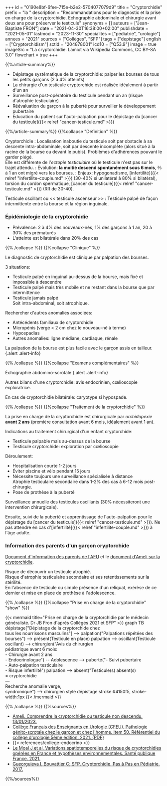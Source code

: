 +++
id = "0190e8bf-6fee-715e-b2e2-5704077079d9"
title = "Cryptorchidie"
prefix = "la "
description = "Recommandations pour le diagnostic et la prise en charge de la cryptorchidie. Echographie abdominale et chirurgie avant deux ans pour préserver le testicule"
synonyms = []
auteurs = ["Jean-Baptiste FRON"]
date = "2021-04-30T16:38:00+02:00"
publishdate = "2021-05-01"
lastmod = "2023-11-30"
specialites = ["pediatrie", "urologie"]
annees = "2021"
sources = ["Collèges", "SFP"]
tags = ["depistage"]
english = ["Cryptorchidism"]
sctid = "204878001"
icd10 = ["Q53.9"]
image = true
imageSrc = "La cryptorchidie. Lamiot via Wikipedia Commons, CC BY-SA 3.0"
flowchart = true
+++

{{%article-summary%}}

- Dépistage systématique de la cryptorchidie: palper les bourses de tous les petits garçons (2 à 4% atteints)
- La chirurgie d'un testicule cryptorchide est réalisée idéalement à partir d'un an
- Surveillance post-opératoire du testicule pendant un an (risque d'atrophie testiculaire)
- Réévaluation du garçon à la puberté pour surveiller le développement pubertaire
- Éducation du patient sur l'auto-palpation pour le dépistage du [cancer du testicule]({{< relref "cancer-testicule.md" >}})

{{%/article-summary%}}
{{%collapse "Définition" %}}

Cryptorchidie
: Localisation inaboutie du testicule soit par obstacle à sa descente intra-abdominale, soit par descente incomplète (alors situé à la racine de la bourse ou devant le pubis). Problèmes d'adhérences pouvant le garder piégé.  
Elle est différente de l'*ectopie testiculaire* où le testicule n'est pas sur le trajet attendu.
: Évolution: **la moitié descend spontanément sous 6 mois**, ⅔ à 1 an ont migré vers les bourses.
: Enjeux: hypogonadisme, [infertilité]({{< relref "infertilite-couple.md" >}}) (30-40% si unilatéral à 80% si bilatéral), torsion du cordon spermatique, [cancer du testicule]({{< relref "cancer-testicule.md" >}}) (RR de 30-40).

Testicule oscillant ou << testicule ascenseur >>
: Testicule palpé de façon intermittente entre la bourse et la région inguinale.

### Épidémiologie de la cryptorchidie

- Prévalence: 2 à 4% des nouveaux-nés, 1% des garçons à 1 an, 20 à 30% des prématurés
- L'atteinte est bilatérale dans 20% des cas

{{% /collapse %}}
{{%collapse "Clinique" %}}

Le diagnostic de cryptorchidie est clinique par palpation des bourses.

3 situations:

- Testicule palpé en inguinal au-dessus de la bourse, mais fixé et impossible à descendre
- Testicule palpé mais très mobile et ne restant dans la bourse que par intermittence
- Testicule jamais palpé  
  Soit intra-abdominal, soit atrophique.

Rechercher d'autres anomalies associées:

- Antécédents familiaux de cryptorchidie
- Micropénis (verge < 2 cm chez le nouveau-né à terme)
- Hypospadias
- Autres anomalies: ligne médiane, cardiaque, rénale

La palpation de la bourse est plus facile avec le garçon assis en tailleur.
{.alert .alert-info}

{{% /collapse %}}
{{%collapse "Examens complémentaires" %}}

Échographie abdomino-scrotale
{.alert .alert-info}

Autres bilans d'une cryptorchidie: avis endocrinien, cœlioscopie exploratrice.

En cas de cryptorchidie bilatérale: caryotype si hypospade.

{{% /collapse %}}
{{%collapse "Traitement de la cryptorchidie" %}}

La prise en charge de la cryptorchidie est chirurgicale par *orchidopexie* **avant 2 ans** (première consultation avant 6 mois, idéalement avant 1 an).

Indications au traitement chirurgical d'un enfant cryptorchide:

- Testicule palpable mais au-dessus de la bourse
- Testicule cryptorchide: exploration par cœlioscopie

Déroulement:

- Hospitalisation courte 1-2 jours
- Éviter piscine et vélo pendant 15 jours
- Nécessite toujours une surveillance spécialisée à distance  
  Atrophie testiculaire secondaire dans 1-2% des cas à 6-12 mois post-chirurgie.
- Pose de prothèse à la puberté

Surveillance annuelle des testicules oscillants (30% nécessiteront une intervention chirurgicale).

Ensuite, suivi de la puberté et apprentissage de l'auto-palpation pour le dépistage du [cancer du testicule]({{< relref "cancer-testicule.md" >}}). Ne pas attendre en cas d'[infertilité]({{< relref "infertilite-couple.md" >}}) à l'âge adulte.

### Information des parents d'un garçon cryptorchide

[Document d'information des parents de l'AFU](https://www.urofrance.org/base-bibliographique/cryptorchidie-intervention-chirurgicale-pour-cryptorchidie) et le [document d'Ameli sur la cryptorchidie](https://www.ameli.fr/assure/sante/themes/cryptorchidie-testicule-non-descendu-ectopie-testiculaire/comprendre-cryptorchidie).

Risque de découvrir un testicule atrophié.  
Risque d'atrophie testiculaire secondaire et ses retentissements sur la stérilité.  
En l'absence de testicule ou simple présence d'un reliquat, exérèse de ce dernier et mise en place de prothèse à l'adolescence.

{{% /collapse %}}
{{%collapse "Prise en charge de la cryptorchidie" "show" %}}

{{< mermaid title="Prise en charge de la cryptorchidie par le médecin généraliste. Dr JB Fron d'après Collèges 2021 et SFP" >}}
graph TB
  dépistage["Dépistage de la cryptorchide chez<br>tous les nourrissons masculins"] --> palpation("Palpations répétées des bourses") --> présent(Testicule en place)
    palpation --> oscillant(Testicule oscillant) --> chirurgien("Avis du chirurgien<br>pédiatrique avant 6 mois:<br>- Chirurgie avant 2 ans<br>- Endocrinologue") -- Adolescence --> puberté("- Suivi pubertaire<br>- Auto-palpation testiculaire<br>- Risque infertilité")
    palpation --> absent("Testicule(s) absent(s)<br>= cryptorchidie<br>—<br>Recherche anomalie verge,<br>syndromique") --> chirurgien
  style dépistage stroke:#4150f5, stroke-width:1px
{{< /mermaid >}}

{{% /collapse %}}
{{%sources%}}

- [Ameli. Comprendre la cryptorchidie ou testicule non descendu. 13/01/2023.](https://www.ameli.fr/assure/sante/themes/cryptorchidie-testicule-non-descendu-ectopie-testiculaire/comprendre-cryptorchidie)
- [Collège Français des Enseignants en Urologie (CFEU). Pathologie génito-scrotale chez le garçon et chez l'homme. Item 50. Référentiel du collège d'urologie 5ème édition. 2021. (PDF)](https://www.urofrance.org/wp-content/uploads/2021/11/Item-50-Pathologies-genito-scrotale.pdf)
- {{< references/college-endocrino >}}
- [Le Moal J et al. Variations spatiotemporelles du risque de cryptorchidies opérées en France et hypothèses environnementales. Santé publique France. 2021.](https://www.santepubliquefrance.fr/docs/variations-spatiotemporelles-du-risque-de-cryptorchidies-operees-en-france-et-hypotheses-environnementales)
- [Gueorguieva I, Bouvattier C; SFP. Cryptorchidie. Pas à Pas en Pédiatrie. 2017.](https://pap-pediatrie.fr/endocrinologie/cryptorchidie)

{{%/sources%}}
